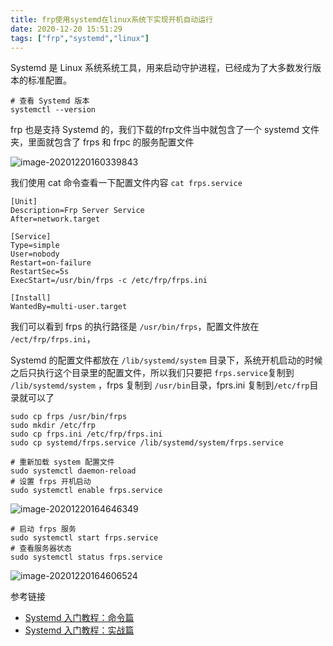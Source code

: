 ```yaml
---
title: frp使用systemd在linux系统下实现开机自动运行
date: 2020-12-20 15:51:29
tags: ["frp","systemd","linux"]
---
```


Systemd 是 Linux 系统系统工具，用来启动守护进程，已经成为了大多数发行版本的标准配置。

```
# 查看 Systemd 版本
systemctl --version  
```

frp 也是支持 Systemd 的，我们下载的frp文件当中就包含了一个 systemd 文件夹，里面就包含了 frps 和 frpc 的服务配置文件

![image-20201220160339843](https://gitee.com/wubh/blogimg/raw/master/img/20201220165016.png)

我们使用 cat 命令查看一下配置文件内容 `cat frps.service`

```
[Unit]
Description=Frp Server Service
After=network.target

[Service]
Type=simple
User=nobody
Restart=on-failure
RestartSec=5s
ExecStart=/usr/bin/frps -c /etc/frp/frps.ini

[Install]
WantedBy=multi-user.target

```

我们可以看到 frps 的执行路径是 `/usr/bin/frps`，配置文件放在 `/ect/frp/frps.ini`，

Systemd 的配置文件都放在 `/lib/systemd/system` 目录下，系统开机启动的时候之后只执行这个目录里的配置文件，所以我们只要把 `frps.service`复制到 `/lib/systemd/system` ，frps 复制到 `/usr/bin`目录，fprs.ini 复制到`/etc/frp`目录就可以了

```
sudo cp frps /usr/bin/frps
sudo mkdir /etc/frp
sudo cp frps.ini /etc/frp/frps.ini
sudo cp systemd/frps.service /lib/systemd/system/frps.service

```


```
# 重新加载 system 配置文件
sudo systemctl daemon-reload
# 设置 frps 开机启动
sudo systemctl enable frps.service

```

![image-20201220164646349](https://gitee.com/wubh/blogimg/raw/master/img/20201220165207.png)

```
# 启动 frps 服务
sudo systemctl start frps.service
# 查看服务器状态
sudo systemctl status frps.service
```



![image-20201220164606524](https://gitee.com/wubh/blogimg/raw/master/img/20201220165202.png)


参考链接 
* [Systemd 入门教程：命令篇](http://www.ruanyifeng.com/blog/2016/03/systemd-tutorial-commands.html)
* [Systemd 入门教程：实战篇](http://www.ruanyifeng.com/blog/2016/03/systemd-tutorial-part-two.html)



